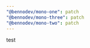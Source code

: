 ```yaml
---
"@bennodev/mono-one": patch
"@bennodev/mono-three": patch
"@bennodev/mono-two": patch
---
```


test
